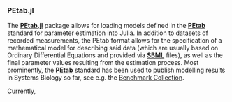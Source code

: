 

### PEtab.jl

The [**PEtab.jl**](https://github.com/sebapersson/PEtab.jl) package allows for loading models defined in the [**PEtab**](https://petab.readthedocs.io/en/latest) standard for parameter estimation into Julia.
In addition to datasets of recorded measurements, the PEtab format allows for the specification of a mathematical model for describing said data (which are usually based on Ordinary Differential Equations and provided via [**SBML**](https://sbml.org/documents/specifications/) files), as well as the final parameter values resulting from the estimation process.
Most prominently, the [**PEtab**](https://petab.readthedocs.io/en/latest) standard has been used to publish modelling results in Systems Biology so far, see e.g. the [Benchmark Collection](https://github.com/Benchmarking-Initiative/Benchmark-Models-PEtab).

Currently, 
```
```

